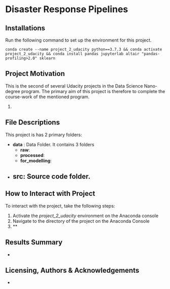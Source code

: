 # Disaster Response Pipelines
## Installations
Run the following command to set up the environment for this project. 

```
conda create --name project_2_udacity python==3.7.3 && conda activate project_2_udacity && conda install pandas jupyterlab altair "pandas-profiling>2.0" sklearn
```




## Project Motivation
This is the second of several Udacity projects in the Data Science Nano-degree program. The primary aim of this project 
is therefore to complete the course-work of the mentioned program. 

1. 

## File Descriptions
This project is has 2 primary folders: 
- **data** : Data Folder. It contains 3 folders
    - **raw**: 
    - **processed**: 
    - **for_modelling**: 
- **src**: Source code folder. 
    - 

## How to Interact with Project
To interact with the project, take the following steps:
1. Activate the _project_2_udacity_ environment on the Anaconda console
1. Navigate to the directory of the project on the Anaconda Console
1. **

## Results Summary
- 

## Licensing, Authors & Acknowledgements
- 

